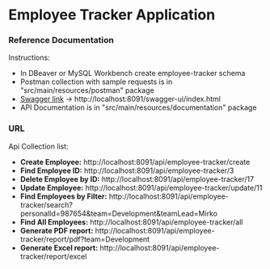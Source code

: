 # Employee Tracker Application

### Reference Documentation

Instructions:

* In DBeaver or MySQL Workbench create employee-tracker schema
* Postman collection with sample requests is in "src/main/resources/postman" package
* [Swagger link](http://localhost:8091/swagger-ui/index.html#) -> http://localhost:8091/swagger-ui/index.html
* API Documentation is in "src/main/resources/documentation" package

### URL

Api Collection list:

* **Create Employee:** http://localhost:8091/api/employee-tracker/create
* **Find Employee ID:** http://localhost:8091/api/employee-tracker/3
* **Delete Employee by ID:** http://localhost:8091/api/employee-tracker/17
* **Update Employee:** http://localhost:8091/api/employee-tracker/update/11
* **Find Employees by Filter:** http://localhost:8091/api/employee-tracker/search?personalId=987654&team=Development&teamLead=Mirko
* **Find All Employees:** http://localhost:8091/api/employee-tracker/all
* **Generate PDF report:** http://localhost:8091/api/employee-tracker/report/pdf?team=Development
* **Generate Excel report:** http://localhost:8091/api/employee-tracker/report/excel